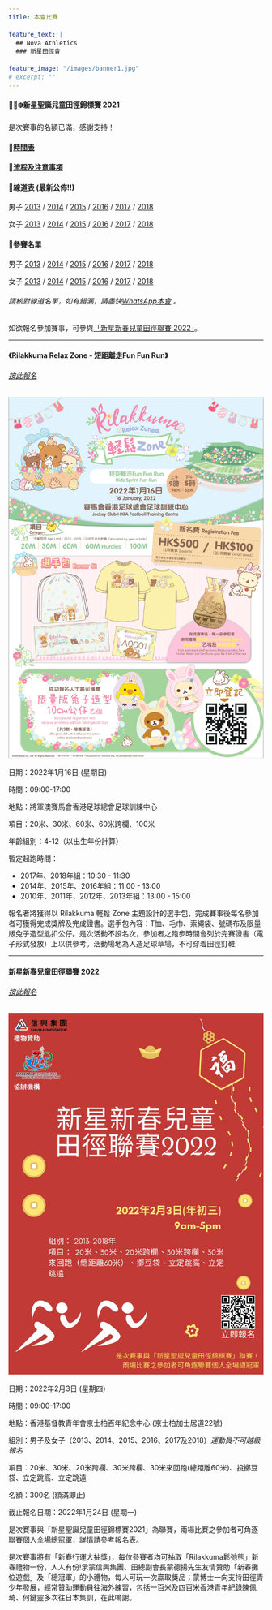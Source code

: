 ```yaml
---
title: 本會比賽

feature_text: |
  ## Nova Athletics
  ### 新星田徑會

feature_image: "/images/banner1.jpg"
# excerpt: ""
---
```

#### 🎅🏻❄️新星聖誕兒童田徑錦標賽 2021

是次賽事的名額已滿，感謝支持！

#### 🌟[時間表](https://drive.google.com/file/d/10Ye_yejGWvubaGIJWglmMQx8HpRx-TvK/view?usp=sharing)

#### 🌟[流程及注意事項](https://drive.google.com/file/d/1DfodLnnycOfqyjRU3x9iUhA0BeDe4_0O/view?usp=sharing)

#### 🌟線道表 (最新公佈!!)

男子 [2013](https://drive.google.com/file/d/14A0Gx8JInruP7j1ujIuYqxzh3XhSlm9M/view?usp=sharing) / [2014](https://drive.google.com/file/d/1SY34Py_u2VzQeLaQMaYmrMcnl3ltG9j6/view?usp=sharing) / [2015](https://drive.google.com/file/d/1qbihhCzGguF-SkMuscxmhgb8CK78LH3D/view?usp=sharing) / [2016](https://drive.google.com/file/d/11vQKeusajNkmA49-B7xRGL6CUMlToyDL/view?usp=sharing) / [2017](https://drive.google.com/file/d/1WA9m-Lu-l99liBNGsViOJW2iW_hCr090/view?usp=sharing) / [2018](https://drive.google.com/file/d/1dnZUiJd5-e_t0PhLnOtWBRdadMPs2GWN/view?usp=sharing)

女子 [2013](https://drive.google.com/file/d/1cbJjsvqdp0ktihJGaEtDsqkR-kE5CFsK/view?usp=sharing) / [2014](https://drive.google.com/file/d/1pq4jzxoTR0710S3ImsODs3A2vmy7CQKS/view?usp=sharing) / [2015](https://drive.google.com/file/d/1SfVxMepQywtnh-NzKF8WlY7mLxmQ934f/view?usp=sharing) / [2016](https://drive.google.com/file/d/15vV1iQm87D7-qjHr6RL-SRwWibT8rXM-/view?usp=sharing) / [2017](https://drive.google.com/file/d/1V5qyUlHPxcVpurfxwsGr1poIIfUXGKa5/view?usp=sharing) / [2018](https://drive.google.com/file/d/1NLV-tHmt-_eD7Ruo4Rev72VUFFS9bxOS/view?usp=sharing)

#### 🌟參賽名單

男子 [2013](https://drive.google.com/file/d/12nfv_WRRL6xSX7pm3N8AMtIzsVilpMls/view?usp=sharing) / [2014](https://drive.google.com/file/d/12Inz2pTgBXY4vw9mKq9TpFFDC2cL8k5x/view?usp=sharing) / [2015](https://drive.google.com/file/d/12KewSngeHw6nnGSBV5ExxzFc-Oh--KE0/view?usp=sharing) / [2016](https://drive.google.com/file/d/11tRb0b0hJlmdVa6Y5sK7QtxIU-MOR1eb/view?usp=sharing) / [2017](https://drive.google.com/file/d/126J2-zbyem7SLpngzpUK8dQ2JcemnBKx/view?usp=sharing) / [2018](https://drive.google.com/file/d/12CawrxJJcUrzsDEU5f3eoTV8RM6DfADQ/view?usp=sharing)

女子 [2013](https://drive.google.com/file/d/11nPpSd7J6_bftp4t0j2m1VQeGov3L6Jx/view?usp=sharing) / [2014](https://drive.google.com/file/d/12Qw93_UEvgnCE9TZ18mTIzFC4gnQ1sEi/view?usp=sharing) / [2015](https://drive.google.com/file/d/12ZScTK8Jf5Gt6zaAAVDuSHfdJpB3tfKq/view?usp=sharing) / [2016](https://drive.google.com/file/d/12dWChQZCDqgUEymi3EZdfEsRQe67jjCq/view?usp=sharing) / [2017](https://drive.google.com/file/d/12k62cEyXeylJlIyR5y5yCqhn7BtPSCcV/view?usp=sharing) / [2018](https://drive.google.com/file/d/12j-BkdM5GLX--_enp-bHFkNEjMldFNBb/view?usp=sharing)

###### 請核對線道名單，如有錯漏，請盡快[WhatsApp本會](https://api.whatsapp.com/send?phone=85260661322) 。

如欲報名參加賽事，可參與[「新星新春兒童田徑聯賽 2022」](https://forms.zohopublic.com/hknovasports852/form/03022022NovaChineseNewYearChildrenAthleticsChampio/formperma/Zm-lD4HlH0xcfklGpQPOaugiM23l2cmB9ImNpdR1290)。

---------------------------------------------------------------------------------------

#### 《Rilakkuma Relax Zone - 短距離走Fun Fun Run》

###### [按此報名](https://docs.google.com/forms/d/e/1FAIpQLSekb1BIhLzpkZ5reRIW_wkXUjz67uAD9gmIMKJmGBS-UEdbdg/viewform?pli=1&pli=1)

![](/images/RKposter.jpg)

日期：2022年1月16日 (星期日)

時間：09:00-17:00

地點：將軍澳賽馬會香港足球總會足球訓練中心

項目：20米、30米、60米、60米跨欄、100米

年齡組別：4-12（以出生年份計算）

暫定起跑時間：
-    2017年、2018年組：10:30 - 11:30
-    2014年、2015年、2016年組：11:00 - 13:00
-    2010年、2011年、2012年、2013年組：13:00 - 15:00

報名者將獲得以 Rilakkuma 軽鬆 Zone 主題設計的選手包，完成賽事後每名參加者可獲得完成獎牌及完成證書。選手包內容︰T恤、毛巾、索繩袋、號碼布及限量版兔子造型匙扣公仔。是次活動不設名次，參加者之跑步時間會列於完賽證書（電子形式發放）上以供參考。活動場地為人造足球草場，不可穿着田徑釘鞋

---------------------------------------------------------------------------------------

#### 新星新春兒童田徑聯賽 2022

###### [按此報名](https://forms.zohopublic.com/hknovasports852/form/03022022NovaChineseNewYearChildrenAthleticsChampio/formperma/Zm-lD4HlH0xcfklGpQPOaugiM23l2cmB9ImNpdR1290)

![](/images/新星新春兒童田徑聯賽2022.jpeg)

日期：2022年2月3日 (星期四)

時間：09:00-17:00

地點：香港基督教青年會京士柏百年紀念中心 (京士柏加士居道22號)

組別：男子及女子（2013、2014、2015、2016、2017及2018）*運動員不可越級報名*

項目：20米、30米、20米跨欄、30米跨欄、30米來回跑(總距離60米)、投擲豆袋、立定跳高、立定跳遠

名額：300名 (額滿即止)

截止報名日期：2022年1月24日 (星期一)

是次賽事與「新星聖誕兒童田徑錦標賽2021」為聯賽，兩場比賽之參加者可角逐聯賽個人全場總冠軍，詳情請參考報名表。

是次賽事將有「新春行運大抽獎」，每位參賽者均可抽取「Rilakkuma鬆弛熊」新春禮物一份，人人有份!承蒙信興集團、田總副會長蒙德揚先生友情贊助「新春攤位遊戲」及「總冠軍」的小禮物，每人可玩一次贏取獎品；蒙博士一向支持田徑青少年發展，經常贊助運動員往海外練習，包括一百米及四百米香港青年紀錄陳佩琦、何鍵靈多次往日本集訓，在此嗚謝。
